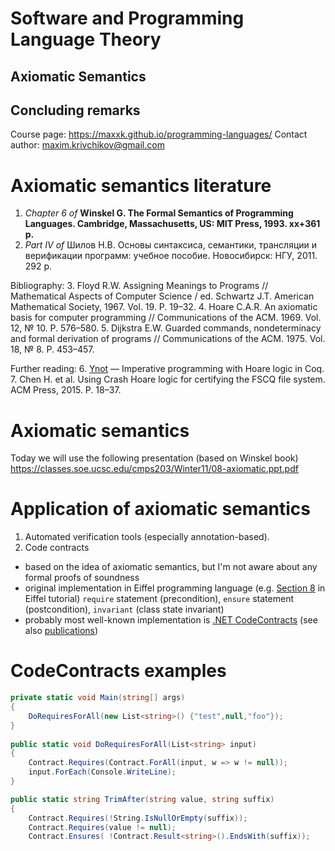 # Software and Programming Language Theory
## Axiomatic Semantics
## Concluding remarks

<style>
.twocolumn {
  -moz-column-count: 2;
  -webkit-column-count: 2;
}
.small { font-size: small !important; }
.smaller { font-size: 0.8em !important; }
.large { font-size: 1.5em !important; }
.huge { font-size: 2em !important; }
.reveal section {
  text-align: left;
}
.reveal section.center {
  text-align: center;
}

.xits {
  font-family: "XITS Math", "XITS", "STIX", "PT Serif Caption", sans-serif !important;
}
</style>

Course page: https://maxxk.github.io/programming-languages/
Contact author: maxim.krivchikov@gmail.com



# Axiomatic semantics literature
1. *Chapter 6 of* **Winskel G. The Formal Semantics of Programming Languages. Cambridge, Massachusetts, US: MIT Press, 1993. xx+361 p.**
2. *Part IV of* Шилов Н.В. Основы синтаксиса, семантики, трансляции и верификации программ: учебное пособие. Новосибирск: НГУ, 2011. 292 p.

Bibliography:
3. Floyd R.W. Assigning Meanings to Programs // Mathematical Aspects of Computer Science / ed. Schwartz J.T. American Mathematical Society, 1967. Vol. 19. P. 19–32.
4. Hoare C.A.R. An axiomatic basis for computer programming // Communications of the ACM. 1969. Vol. 12, № 10. P. 576–580.
5. Dijkstra E.W. Guarded commands, nondeterminacy and formal derivation of programs // Communications of the ACM. 1975. Vol. 18, № 8. P. 453–457.


Further reading:
6. [Ynot](http://ynot.cs.harvard.edu) — Imperative programming with Hoare logic in Coq.
7. Chen H. et al. Using Crash Hoare logic for certifying the FSCQ file system. ACM Press, 2015. P. 18–37.

# Axiomatic semantics
Today we will use the following presentation (based on Winskel book) https://classes.soe.ucsc.edu/cmps203/Winter11/08-axiomatic.ppt.pdf

# Application of axiomatic semantics
1. Automated verification tools (especially annotation-based).
2. Code contracts
  - based on the idea of axiomatic semantics, but I'm not aware about any formal proofs of soundness 
  - original implementation in Eiffel programming language (e.g. [Section 8](https://archive.eiffel.com/doc/online/eiffel50/intro/language/tutorial-09.html#pgfId-514761) in Eiffel tutorial)
    `require` statement (precondition), `ensure` statement (postcondition), `invariant` (class state invariant)
  - probably most well-known implementation is [.NET CodeContracts](https://github.com/Microsoft/CodeContracts) (see also [publications](http://research.microsoft.com/en-us/projects/contracts/))
  
# CodeContracts examples


```csharp
private static void Main(string[] args)
{
    DoRequiresForAll(new List<string>() {"test",null,"foo"});
}
 
public static void DoRequiresForAll(List<string> input)
{
    Contract.Requires(Contract.ForAll(input, w => w != null));
    input.ForEach(Console.WriteLine);
}
```

```csharp
public static string TrimAfter(string value, string suffix)
{
    Contract.Requires(!String.IsNullOrEmpty(suffix));
    Contract.Requires(value != null);
    Contract.Ensures( !Contract.Result<string>().EndsWith(suffix));
```